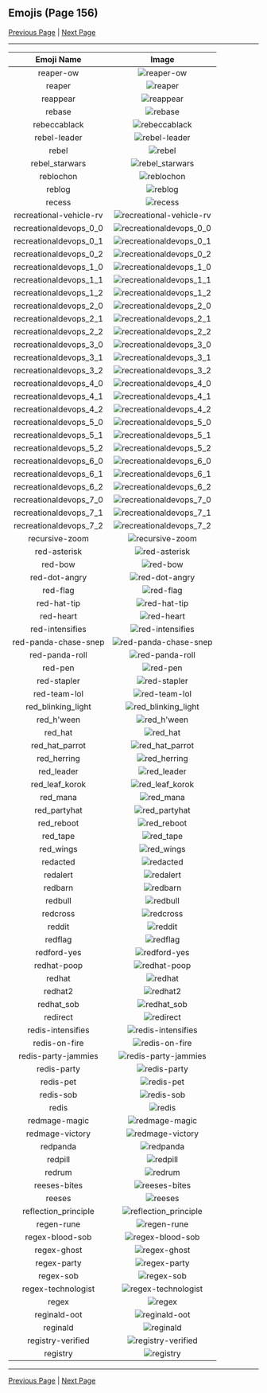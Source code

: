 
## Emojis (Page 156)

[Previous Page](/docs/hc/page-r-0155.md)
  | [Next Page](/docs/hc/page-r-0157.md)

<hr />

|Emoji Name|Image|
| :-: | :-: |
|reaper-ow| ![reaper-ow](/emojis/hc/reaper-ow.png)|
|reaper| ![reaper](/emojis/hc/reaper.gif)|
|reappear| ![reappear](/emojis/hc/reappear.gif)|
|rebase| ![rebase](/emojis/hc/rebase.png)|
|rebeccablack| ![rebeccablack](/emojis/hc/rebeccablack.png)|
|rebel-leader| ![rebel-leader](/emojis/hc/rebel-leader.png)|
|rebel| ![rebel](/emojis/hc/rebel.png)|
|rebel_starwars| ![rebel_starwars](/emojis/hc/rebel_starwars.png)|
|reblochon| ![reblochon](/emojis/hc/reblochon.png)|
|reblog| ![reblog](/emojis/hc/reblog.png)|
|recess| ![recess](/emojis/hc/recess.png)|
|recreational-vehicle-rv| ![recreational-vehicle-rv](/emojis/hc/recreational-vehicle-rv.png)|
|recreationaldevops_0_0| ![recreationaldevops_0_0](/emojis/hc/recreationaldevops_0_0.png)|
|recreationaldevops_0_1| ![recreationaldevops_0_1](/emojis/hc/recreationaldevops_0_1.png)|
|recreationaldevops_0_2| ![recreationaldevops_0_2](/emojis/hc/recreationaldevops_0_2.png)|
|recreationaldevops_1_0| ![recreationaldevops_1_0](/emojis/hc/recreationaldevops_1_0.png)|
|recreationaldevops_1_1| ![recreationaldevops_1_1](/emojis/hc/recreationaldevops_1_1.png)|
|recreationaldevops_1_2| ![recreationaldevops_1_2](/emojis/hc/recreationaldevops_1_2.png)|
|recreationaldevops_2_0| ![recreationaldevops_2_0](/emojis/hc/recreationaldevops_2_0.png)|
|recreationaldevops_2_1| ![recreationaldevops_2_1](/emojis/hc/recreationaldevops_2_1.png)|
|recreationaldevops_2_2| ![recreationaldevops_2_2](/emojis/hc/recreationaldevops_2_2.png)|
|recreationaldevops_3_0| ![recreationaldevops_3_0](/emojis/hc/recreationaldevops_3_0.png)|
|recreationaldevops_3_1| ![recreationaldevops_3_1](/emojis/hc/recreationaldevops_3_1.png)|
|recreationaldevops_3_2| ![recreationaldevops_3_2](/emojis/hc/recreationaldevops_3_2.png)|
|recreationaldevops_4_0| ![recreationaldevops_4_0](/emojis/hc/recreationaldevops_4_0.png)|
|recreationaldevops_4_1| ![recreationaldevops_4_1](/emojis/hc/recreationaldevops_4_1.png)|
|recreationaldevops_4_2| ![recreationaldevops_4_2](/emojis/hc/recreationaldevops_4_2.png)|
|recreationaldevops_5_0| ![recreationaldevops_5_0](/emojis/hc/recreationaldevops_5_0.png)|
|recreationaldevops_5_1| ![recreationaldevops_5_1](/emojis/hc/recreationaldevops_5_1.png)|
|recreationaldevops_5_2| ![recreationaldevops_5_2](/emojis/hc/recreationaldevops_5_2.png)|
|recreationaldevops_6_0| ![recreationaldevops_6_0](/emojis/hc/recreationaldevops_6_0.png)|
|recreationaldevops_6_1| ![recreationaldevops_6_1](/emojis/hc/recreationaldevops_6_1.png)|
|recreationaldevops_6_2| ![recreationaldevops_6_2](/emojis/hc/recreationaldevops_6_2.png)|
|recreationaldevops_7_0| ![recreationaldevops_7_0](/emojis/hc/recreationaldevops_7_0.png)|
|recreationaldevops_7_1| ![recreationaldevops_7_1](/emojis/hc/recreationaldevops_7_1.png)|
|recreationaldevops_7_2| ![recreationaldevops_7_2](/emojis/hc/recreationaldevops_7_2.png)|
|recursive-zoom| ![recursive-zoom](/emojis/hc/recursive-zoom.gif)|
|red-asterisk| ![red-asterisk](/emojis/hc/red-asterisk.png)|
|red-bow| ![red-bow](/emojis/hc/red-bow.png)|
|red-dot-angry| ![red-dot-angry](/emojis/hc/red-dot-angry.png)|
|red-flag| ![red-flag](/emojis/hc/red-flag.png)|
|red-hat-tip| ![red-hat-tip](/emojis/hc/red-hat-tip.png)|
|red-heart| ![red-heart](/emojis/hc/red-heart.png)|
|red-intensifies| ![red-intensifies](/emojis/hc/red-intensifies.gif)|
|red-panda-chase-snep| ![red-panda-chase-snep](/emojis/hc/red-panda-chase-snep.png)|
|red-panda-roll| ![red-panda-roll](/emojis/hc/red-panda-roll.gif)|
|red-pen| ![red-pen](/emojis/hc/red-pen.png)|
|red-stapler| ![red-stapler](/emojis/hc/red-stapler.jpg)|
|red-team-lol| ![red-team-lol](/emojis/hc/red-team-lol.png)|
|red_blinking_light| ![red_blinking_light](/emojis/hc/red_blinking_light.gif)|
|red_h'ween| ![red_h'ween](/emojis/hc/red_h'ween.png)|
|red_hat| ![red_hat](/emojis/hc/red_hat.png)|
|red_hat_parrot| ![red_hat_parrot](/emojis/hc/red_hat_parrot.gif)|
|red_herring| ![red_herring](/emojis/hc/red_herring.png)|
|red_leader| ![red_leader](/emojis/hc/red_leader.jpg)|
|red_leaf_korok| ![red_leaf_korok](/emojis/hc/red_leaf_korok.png)|
|red_mana| ![red_mana](/emojis/hc/red_mana.png)|
|red_partyhat| ![red_partyhat](/emojis/hc/red_partyhat.png)|
|red_reboot| ![red_reboot](/emojis/hc/red_reboot.png)|
|red_tape| ![red_tape](/emojis/hc/red_tape.gif)|
|red_wings| ![red_wings](/emojis/hc/red_wings.png)|
|redacted| ![redacted](/emojis/hc/redacted.png)|
|redalert| ![redalert](/emojis/hc/redalert.jpg)|
|redbarn| ![redbarn](/emojis/hc/redbarn.jpg)|
|redbull| ![redbull](/emojis/hc/redbull.png)|
|redcross| ![redcross](/emojis/hc/redcross.png)|
|reddit| ![reddit](/emojis/hc/reddit.png)|
|redflag| ![redflag](/emojis/hc/redflag.png)|
|redford-yes| ![redford-yes](/emojis/hc/redford-yes.gif)|
|redhat-poop| ![redhat-poop](/emojis/hc/redhat-poop.png)|
|redhat| ![redhat](/emojis/hc/redhat.png)|
|redhat2| ![redhat2](/emojis/hc/redhat2.png)|
|redhat_sob| ![redhat_sob](/emojis/hc/redhat_sob.png)|
|redirect| ![redirect](/emojis/hc/redirect.png)|
|redis-intensifies| ![redis-intensifies](/emojis/hc/redis-intensifies.gif)|
|redis-on-fire| ![redis-on-fire](/emojis/hc/redis-on-fire.gif)|
|redis-party-jammies| ![redis-party-jammies](/emojis/hc/redis-party-jammies.gif)|
|redis-party| ![redis-party](/emojis/hc/redis-party.gif)|
|redis-pet| ![redis-pet](/emojis/hc/redis-pet.gif)|
|redis-sob| ![redis-sob](/emojis/hc/redis-sob.png)|
|redis| ![redis](/emojis/hc/redis.png)|
|redmage-magic| ![redmage-magic](/emojis/hc/redmage-magic.gif)|
|redmage-victory| ![redmage-victory](/emojis/hc/redmage-victory.gif)|
|redpanda| ![redpanda](/emojis/hc/redpanda.png)|
|redpill| ![redpill](/emojis/hc/redpill.jpg)|
|redrum| ![redrum](/emojis/hc/redrum.png)|
|reeses-bites| ![reeses-bites](/emojis/hc/reeses-bites.png)|
|reeses| ![reeses](/emojis/hc/reeses.png)|
|reflection_principle| ![reflection_principle](/emojis/hc/reflection_principle.png)|
|regen-rune| ![regen-rune](/emojis/hc/regen-rune.png)|
|regex-blood-sob| ![regex-blood-sob](/emojis/hc/regex-blood-sob.png)|
|regex-ghost| ![regex-ghost](/emojis/hc/regex-ghost.png)|
|regex-party| ![regex-party](/emojis/hc/regex-party.gif)|
|regex-sob| ![regex-sob](/emojis/hc/regex-sob.png)|
|regex-technologist| ![regex-technologist](/emojis/hc/regex-technologist.png)|
|regex| ![regex](/emojis/hc/regex.png)|
|reginald-oot| ![reginald-oot](/emojis/hc/reginald-oot.jpg)|
|reginald| ![reginald](/emojis/hc/reginald.png)|
|registry-verified| ![registry-verified](/emojis/hc/registry-verified.png)|
|registry| ![registry](/emojis/hc/registry.png)|

<hr/>

[Previous Page](/docs/hc/page-r-0155.md)
  | [Next Page](/docs/hc/page-r-0157.md)